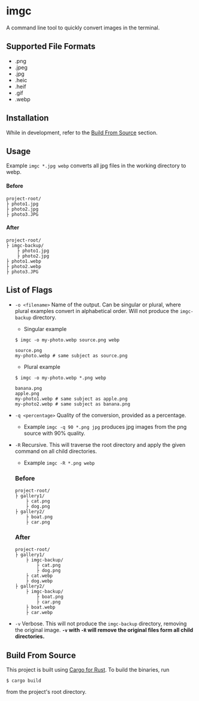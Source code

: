 # imgc

A command line tool to quickly convert images in the terminal. 

## Supported File Formats

- .png
- .jpeg
- .jpg
- .heic
- .heif
- .gif
- .webp

## Installation

While in development, refer to the [Build From Source](#build-from-source) section.

## Usage

Example `imgc *.jpg webp` converts all jpg files in the working directory to webp.

#### **Before**

```
project-root/
├ photo1.jpg
├ photo2.jpg
├ photo3.JPG
```

#### **After**

```
project-root/
├ imgc-backup/
    ├ photo1.jpg
    ├ photo2.jpg
├ photo1.webp
├ photo2.webp
├ photo3.JPG
```
## List of Flags

- `-o <filename>` Name of the output. Can be singular or plural, where plural examples convert in alphabetical order. Will not produce the `imgc-backup` directory.
    - Singular example
    ```
    $ imgc -o my-photo.webp source.png webp

    source.png
    my-photo.webp # same subject as source.png
    ```
    - Plural example
    ```
    $ imgc -o my-photo.webp *.png webp

    banana.png
    apple.png
    my-photo1.webp # same subject as apple.png
    my-photo2.webp # same subject as banana.png
    ```

- `-q <percentage>` Quality of the conversion, provided as a percentage.
    - Example `imgc -q 90 *.png jpg` produces jpg images from the png
        source with 90% quality.
- `-R` Recursive. This will traverse the root directory and apply the given command on all child directories.
    - Example `imgc -R *.png webp`

    ### **Before**
    ```
    project-root/
    ├ gallery1/
        ├ cat.png
        ├ dog.png
    ├ gallery2/
        ├ boat.png
        ├ car.png
    ```

    ### **After**

    ```
    project-root/
    ├ gallery1/
        ├ imgc-backup/ 
            ├ cat.png
            ├ dog.png
        ├ cat.webp
        ├ dog.webp
    ├ gallery2/
        ├ imgc-backup/ 
            ├ boat.png
            ├ car.png
        ├ boat.webp
        ├ car.webp
    ```

- `-v` Verbose. This will not produce the `imgc-backup` directory, removing the original image. **`-v` with `-R` will remove the original files form all child directories.**

## Build From Source

This project is built using [Cargo for Rust](https://doc.rust-lang.org/cargo/). To build the binaries, run

```
$ cargo build
```

from the project's root directory.
